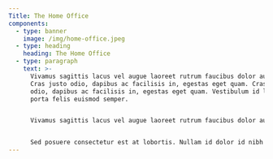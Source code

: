 ```yaml
---
Title: The Home Office
components:
  - type: banner
    image: /img/home-office.jpeg
  - type: heading
    heading: The Home Office
  - type: paragraph
    text: >-
      Vivamus sagittis lacus vel augue laoreet rutrum faucibus dolor auctor.
      Cras justo odio, dapibus ac facilisis in, egestas eget quam. Cras justo
      odio, dapibus ac facilisis in, egestas eget quam. Vestibulum id ligula
      porta felis euismod semper.


      Vivamus sagittis lacus vel augue laoreet rutrum faucibus dolor auctor. Sed posuere consectetur est at lobortis. Maecenas sed diam eget risus varius blandit sit amet non magna. Nulla vitae elit libero, a pharetra augue. Cras justo odio, dapibus ac facilisis in, egestas eget quam. Nulla vitae elit libero, a pharetra augue.


      Sed posuere consectetur est at lobortis. Nullam id dolor id nibh ultricies vehicula ut id elit. Donec id elit non mi porta gravida at eget metus. Cum sociis natoque penatibus et magnis dis parturient montes, nascetur ridiculus mus. Cras mattis consectetur purus sit amet fermentum. Maecenas sed diam eget risus varius blandit sit amet non magna. Donec id elit non mi porta gravida at eget metus.
---
```

